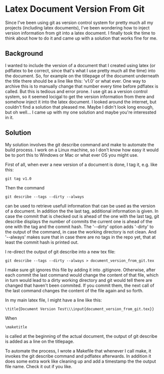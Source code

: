 # Latex Document Version From Git

Since I've been using git as version control system for pretty much all my
projects (including latex documents), I've been wondering how to inject version
information from git into a latex document. I finally took the time to think
about how to do it and came up with a solution that works fine for me.


## Background

I wanted to include the version of a document that I created using latex (or
pdflatex to be correct, since that's what I use pretty much all the time) into
the document. So, for example on the titlepage of the document underneath the
title there should be a line like this: 'v1.0' or what ever. One way to archive
this is to manually change that number every time before pdflatex is called.
But this is tedious and error prone. I use git as a version control system, so
it seemed locigal to get the version information from there and somehow inject
it into the latex document. I looked around the internet, but couldn't find a
solution that pleased me. Maybe I didn't look long enough, but oh well... I
came up with my one solution and maybe you're interessted in it.


## Solution

My solution involves the git describe command and make to automate the build
process. I work on a Linux machine, so I don't know how easy it would be to
port this to Windows or Mac or what ever OS you might use.

First of all, when ever a new version of a document is done, I tag it, e.g. like
this:

    git tag v1.0

Then the command

    git describe --tags --dirty --always

can be used to retrieve usefull information that can be used as the version of a document. In addition
the the last tag, additional information is given. In case the commit that is
checked out is ahead of the one with the last tag, git describe displays the
number of commits the current one is ahead of the one with the tag and the
commit hash. The '--dirty' option adds '-dirty' to the output of the command,
in case the working directory is not clean. And '--always' makes sure that in
case there are no tags in the repo yet, that at least the commit hash is
printed out.

I re-direct the output of git describe into a new tex file:

    git describe --tags --dirty --always > document_version_from_git.tex

I make sure git ignores this file by adding it into .gitignore. Otherwise,
after each commit the last command would change the content of that file, which
in turn would lead to a dirty working directory and git would tell there are
changed that haven't been commited. If you commit them, the next call of the
last command changes the content of the file again and so forth.

In my main latex file, I might have a line like this:

    \title{Document Version Test\\\input{document_version_from_git.tex}}

When 

    \maketitle

is called at the beginning of the actual document, the output of git describe
is added as a line on the titlepage.

To automate the process, I wrote a Makefile that whenever I call make, it
invokes the git describe command and pdflatex afterwards. In addition it does
some extra work like cleaning up and add a timestamp the the output file name.
Check it out if you like.
